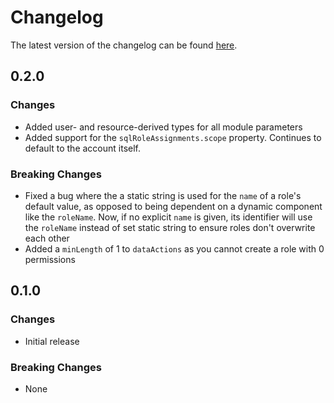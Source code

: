 # Changelog

The latest version of the changelog can be found [here](https://github.com/Azure/bicep-registry-modules/blob/main/avm/res/document-db/database-account/sql-role-definition/CHANGELOG.md).

## 0.2.0

### Changes

- Added user- and resource-derived types for all module parameters
- Added support for the `sqlRoleAssignments.scope` property. Continues to default to the account itself.

### Breaking Changes

- Fixed a bug where the a static string is used for the `name` of a role's default value, as opposed to being dependent on a dynamic component like the `roleName`. Now, if no explicit `name` is given, its identifier will use the `roleName` instead of set static string to ensure roles don't overwrite each other
- Added a `minLength` of 1 to `dataActions` as you cannot create a role with 0 permissions

## 0.1.0

### Changes

- Initial release

### Breaking Changes

- None
